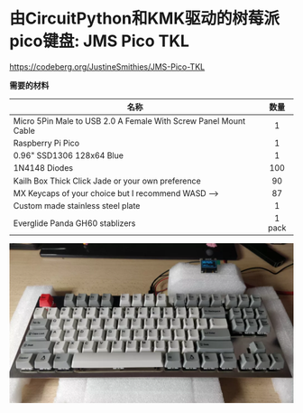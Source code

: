 # 由CircuitPython和KMK驱动的树莓派pico键盘: JMS Pico TKL

https://codeberg.org/JustineSmithies/JMS-Pico-TKL

**需要的材料**

| 名称  | 数量  |
| --- | :---: |
| Micro 5Pin Male to USB 2.0 A Female With Screw Panel Mount Cable | 1   |
| Raspberry Pi Pico | 1   |
| 0.96" SSD1306 128x64 Blue | 1   |
| 1N4148 Diodes | 100 |
| Kailh Box Thick Click Jade or your own preference | 90  |
| MX Keycaps of your choice but I recommend WASD --> | 87  |
| Custom made stainless steel plate | 1   |
| Everglide Panda GH60 stablizers | 1 pack |


![](jms-pico-tkl.webp)

